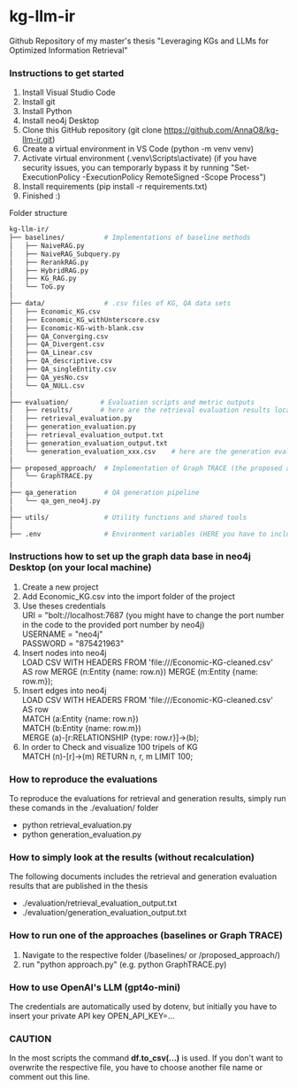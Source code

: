 # kg-llm-ir
Github Repository of my master's thesis "Leveraging KGs and LLMs for Optimized Information Retrieval"


### Instructions to get started
1. Install Visual Studio Code
2. Install git
3. Install Python
4. Install neo4j Desktop
5. Clone this GitHub repository (git clone https://github.com/AnnaO8/kg-llm-ir.git)
6. Create a virtual environment in VS Code (python -m venv venv)
7. Activate virtual environment (.venv\Scripts\activate)
   (if you have security issues, you can temporarly bypass it by running "Set-ExecutionPolicy -ExecutionPolicy RemoteSigned -Scope Process")
9. Install requirements (pip install -r requirements.txt)
10. Finished :)


Folder structure
```bash
kg-llm-ir/
├── baselines/          # Implementations of baseline methods
│   ├── NaiveRAG.py
│   ├── NaiveRAG_Subquery.py
│   ├── RerankRAG.py
│   ├── HybridRAG.py
│   ├── KG_RAG.py
│   └── ToG.py
│
├── data/               # .csv files of KG, QA data sets
│   ├── Economic_KG.csv
│   ├── Economic_KG_withUnterscore.csv
│   ├── Economic-KG-with-blank.csv
│   ├── QA_Converging.csv
│   ├── QA_Divergent.csv
│   ├── QA_Linear.csv
│   ├── QA_descriptive.csv
│   ├── QA_singleEntity.csv
│   ├── QA_yesNo.csv
│   └── QA_NULL.csv
│
├── evaluation/        # Evaluation scripts and metric outputs
│   ├── results/       # here are the retrieval evaluation results located
│   ├── retrieval_evaluation.py
│   ├── generation_evaluation.py
│   ├── retrieval_evaluation_output.txt
│   ├── generation_evaluation_output.txt
│   └── generation_evaluation_xxx.csv    # here are the generation evaluation results located
│
├── proposed_approach/  # Implementation of Graph TRACE (the proposed approach)
│   └── GraphTRACE.py
│
├── qa_generation       # QA generation pipeline
│   └── qa_gen_neo4j.py
│
├── utils/              # Utility functions and shared tools
│
├── .env                # Environment variables (HERE you have to include your private OpenAI API key)
```

### Instructions how to set up the graph data base in neo4j Desktop (on your local machine)
1. Create a new project
2. Add Economic_KG.csv into the import folder of the project
3. Use theses credentials  
   URI = "bolt://localhost:7687 (you might have to change the port number in the code to the provided port number by neo4j)  
   USERNAME = "neo4j"  
   PASSWORD = "875421963"  
4. Insert nodes into neo4j  
   LOAD CSV WITH HEADERS FROM 'file:///Economic-KG-cleaned.csv'  
   AS row MERGE (n:Entity {name: row.n}) MERGE (m:Entity {name: row.m});
5. Insert edges into neo4j  
   LOAD CSV WITH HEADERS FROM 'file:///Economic-KG-cleaned.csv'  
   AS row  
   MATCH (a:Entity {name: row.n})  
   MATCH (b:Entity {name: row.m})  
   MERGE (a)-[r:RELATIONSHIP {type: row.r}]->(b);
6. In order to Check and visualize 100 tripels of KG  
   MATCH (n)-[r]->(m) RETURN n, r, m LIMIT 100;  


### How to reproduce the evaluations
To reproduce the evaluations for retrieval and generation results, simply run these comands in the ./evaluation/ folder  
- python retrieval_evaluation.py
- python generation_evaluation.py


### How to simply look at the results (without recalculation) 
The following documents includes the retrieval and generation evaluation results that are published in the thesis
- ./evaluation/retrieval_evaluation_output.txt  
- ./evaluation/generation_evaluation_output.txt


### How to run one of the approaches (baselines or Graph TRACE)
1. Navigate to the respective folder (/baselines/ or /proposed_approach/)
2. run "python approach.py" (e.g. python GraphTRACE.py)


### How to use OpenAI's LLM (gpt4o-mini)
The credentials are automatically used by dotenv, but initially you have to insert your private API key 
OPEN_API_KEY=...


### CAUTION ###
In the most scripts the command **df.to_csv(...)** is used. If you don't want to overwrite the respective file, you have to choose another file name or comment out this line.



